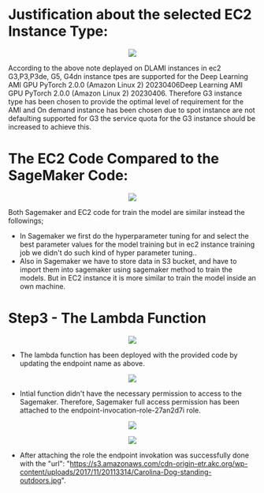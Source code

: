 # Justification about the selected EC2 Instance Type:
<p align="center">
    <img src="https://user-images.githubusercontent.com/98076289/231658842-6b3d3b3a-b5a7-4fdf-add9-59fff6c06cd8.png">
</p> 
According to the above note deplayed on DLAMI instances in ec2 G3,P3,P3de, G5, G4dn instance tpes are supported for the Deep Learning AMI GPU PyTorch 2.0.0 (Amazon Linux 2) 20230406Deep Learning AMI GPU PyTorch 2.0.0 (Amazon Linux 2) 20230406. Therefore G3 instance type has been chosen to provide the optimal level of requirement for the AMI and On demand instance has been chosen due to spot instance are not defaulting supported for G3 the service quota for the G3 instance should be increased to achieve this.

# The EC2 Code Compared to the SageMaker Code:
<p align="center">
    <img src="https://user-images.githubusercontent.com/98076289/231662055-14f3c1ed-1629-4312-ad10-d97bba454714.png">
</p> 

Both Sagemaker and EC2 code for train the model are similar instead the followings;
- In Sagemaker we first do the hyperparameter tuning for and select the best parameter values for the model training but in ec2 instance training job we didn't do such kind of hyper parameter tuning..
- Also in Sagemaker we have to store data in S3 bucket, and have to import them into sagemaker using sagemaker method to train the models. But in EC2 instance it is more similar to train the model inside an own machine.

# Step3 - The Lambda Function  
<p align="center">
    <img src="https://user-images.githubusercontent.com/98076289/231739837-21ac41f9-c023-4411-9a59-d93bf0740a62.png">
</p>  

- The lambda function has been deployed with the provided code by updating the endpoint name as above.  
<p align="center">
    <img src="https://user-images.githubusercontent.com/98076289/231737447-d834e509-9f49-4cc0-8dbc-91d6585408e7.png">
</p>  

- Intial function didn't have the necessary permission to access to the Sagemaker. Therefore, Sagemaker full access permission has been attached to the endpoint-invocation-role-27an2d7i role.  
<p align="center">
    <img src="https://user-images.githubusercontent.com/98076289/231738553-00a7e088-941d-4047-ba89-b4ba66a6545b.png">
</p>  

<p align="center">
    <img src="https://user-images.githubusercontent.com/98076289/231738110-4e2a640d-9845-44e9-a86f-42143fecaa7b.png">
</p>  

- After attaching the role the endpoint invokation was successfully done with the "url": "https://s3.amazonaws.com/cdn-origin-etr.akc.org/wp-content/uploads/2017/11/20113314/Carolina-Dog-standing-outdoors.jpg".
